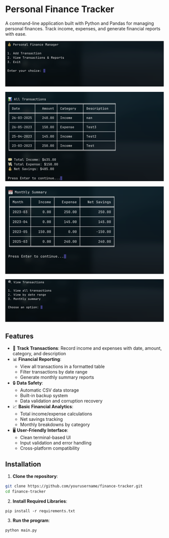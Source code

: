 # Personal Finance Tracker

A command-line application built with Python and Pandas for managing personal finances. Track income, expenses, and generate financial reports with ease.

![CLI Screenshot](./images/1.png)

![](./images/2.png)

![](./images/3.png)

![](./images/4.png)

## Features

- 💸 **Track Transactions**: Record income and expenses with date, amount, category, and description
- 📊 **Financial Reporting**:
  - View all transactions in a formatted table
  - Filter transactions by date range
  - Generate monthly summary reports
- 🔒 **Data Safety**:
  - Automatic CSV data storage
  - Built-in backup system
  - Data validation and corruption recovery
- 📈 **Basic Financial Analytics**:
  - Total income/expense calculations
  - Net savings tracking
  - Monthly breakdowns by category
- 🖥️ **User-Friendly Interface**:
  - Clean terminal-based UI
  - Input validation and error handling
  - Cross-platform compatibility

## Installation

1. **Clone the repository**:
```bash 
git clone https://github.com/yourusername/finance-tracker.git 
cd finance-tracker
```

2. **Install Required Libraries**:
```
pip install -r requirements.txt
```

3. **Run the program**:
```
python main.py
```
